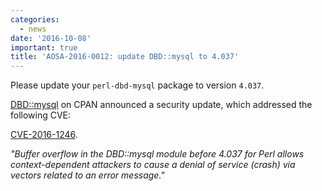 ```yaml
---
categories:
  - news
date: '2016-10-08'
important: true
title: 'AOSA-2016-0012: update DBD::mysql to 4.037'
---
```



Please update your `perl-dbd-mysql` package to version `4.037`.

[DBD::mysql](http://search.cpan.org/~michielb/DBD-mysql-4.037/lib/DBD/mysql.pm) on CPAN announced a security update, which addressed the following CVE:

[CVE-2016-1246](https://cve.mitre.org/cgi-bin/cvename.cgi?name=CVE-2016-1246).

*"Buffer overflow in the DBD::mysql module before 4.037 for Perl allows context-dependent attackers to cause a denial of service (crash) via vectors related to an error message."*